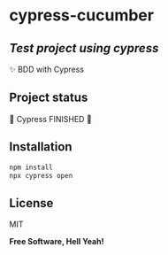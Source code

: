# cypress-cucumber

## _Test project using cypress_

✨ BDD with Cypress

## Project status
🚧 Cypress FINISHED 🚀

## Installation

```sh
npm install
npx cypress open
```


## License

MIT

**Free Software, Hell Yeah!**
